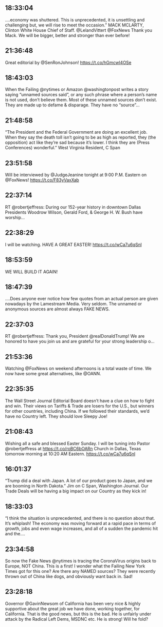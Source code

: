 ## 18:33:04
....economy was shuttered. This is unprecedented, it is unsettling and challenging but, we will rise to meet the occasion.” MACK MCLARTY, Clinton White House Chief of Staff. @LelandVittert @FoxNews Thank you Mack. We will be bigger, better and stronger than ever before!
## 21:36:48
Great editorial by @SenRonJohnson! https://t.co/hGmcwI4OSe
## 18:43:03
When the Failing @nytimes or Amazon @washingtonpost writes a story saying “unnamed sources said”, or any such phrase where a person’s  name is not used, don’t believe them. Most of these unnamed sources don’t exist. They are made up to defame &amp; disparage. They have no “source”...
## 21:48:58
“The President and the Federal Government are doing an excellent job. When they say the death toll isn’t going to be as high as reported, they (the opposition) act like they’re sad because it’s lower. I think they are (Press Conferences) wonderful.” West Virginia Resident, C Span
## 23:51:58
Will be interviewed by @JudgeJeanine tonight at 9:00 P.M. Eastern on @FoxNews! https://t.co/F83yVaxXab
## 22:37:14
RT @robertjeffress: During our 152-year history in downtown Dallas Presidents Woodrow Wilson, Gerald Ford, &amp; George H. W. Bush have worship…
## 22:38:29
I will be watching. HAVE A GREAT EASTER! https://t.co/wCa7u6qSnl
## 18:53:59
WE WILL BUILD IT AGAIN!
## 18:47:39
....Does anyone ever notice how few quotes from an actual person are given nowadays by the Lamestream Media. Very seldom. The unnamed or anonymous sources are almost always FAKE NEWS.
## 22:37:03
RT @robertjeffress: Thank you, President @realDonaldTrump! We are honored to have you join us and are grateful for your strong leadership o…
## 21:53:36
Watching @FoxNews on weekend afternoons is a total waste of time. We now have some great alternatives, like @OANN.
## 22:35:35
The Wall Street Journal Editorial Board doesn’t have a clue on how to fight and win. Their views on Tariffs &amp; Trade are losers for the U.S., but winners for other countries, including China. If we followed their standards,  we’d have no Country left. They should love Sleepy Joe!
## 21:08:43
Wishing all a safe and blessed Easter Sunday. I will be tuning into Pastor @robertjeffress at https://t.co/roBC6bOARn Church in Dallas, Texas tomorrow morning at 10:20 AM Eastern. https://t.co/wCa7u6qSnl
## 16:01:37
“Trump did a deal with Japan. A lot of our product goes to Japan, and we are booming in North Dakota.” Jim on C Span, Washington Journal. Our Trade Deals will be having a big impact on our Country as they kick in!
## 18:33:03
“I think the situation is unprecedented, and there is no question about that. It’s whiplash! The economy was moving forward at a rapid pace in terms of growth, jobs and even wage increases, and all of a sudden the pandemic hit and the....
## 23:34:58
So now the Fake News @nytimes is tracing the CoronaVirus origins back to Europe, NOT China. This is a first! I wonder what the Failing New York Times got for this one? Are there any NAMED sources? They were recently thrown out of China like dogs, and obviously want back in. Sad!
## 23:28:18
Governor @GavinNewsom of California has been very nice &amp;  highly supportive about the great job we have done, working together, for California. That is the good news, but this is the bad. He is unfairly under attack by the Radical Left Dems, MSDNC etc. He is strong! Will he fold?
